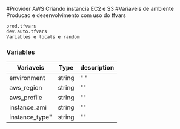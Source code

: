 #Provider AWS 
Criando instancia EC2 e S3
#Variaveis de ambiente 
Producao e desenvolvimento com uso do tfvars
```
prod.tfvars
dev.auto.tfvars
Variables e locals e random
```
### Variables

| Variaveis | Type | description |
|------|------|------|
|environment|string|" "|
|aws_region|string|""|
|aws_profile|string|""|
|instance_ami| string| ""|
|instance_type"|string|""|
